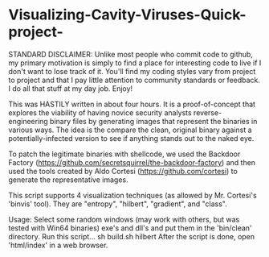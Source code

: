 Visualizing-Cavity-Viruses-Quick-project-
=========================================

STANDARD DISCLAIMER: Unlike most people who commit code to github, my 
primary motivation is simply to find a place for interesting code to live if I don't want to
lose track of it.  You'll find my coding styles vary from project to project and that I pay
little attention to community standards or feedback.  I do all that stuff at my day job.
Enjoy!  

This was HASTILY written in about four hours.  It is a proof-of-concept
that explores the viability of having novice security analysts reverse-
engineering binary files by generating images that represent the
binaries in various ways.  The idea is the compare the clean, original
binary against a potentially-infected version to see if anything stands
out to the naked eye.

To patch the legitimate binaries with shellcode, we used the Backdoor
Factory (https://github.com/secretsquirrel/the-backdoor-factory)
and then used the tools created by Aldo Cortesi (https://github.com/cortesi)
to generate the representative images.

This script supports 4 visualization techniques (as allowed by Mr. 
Cortesi's 'binvis' tool).  They are "entropy", "hilbert", "gradient",
and "class".

Usage:
Select some random windows (may work with others, but was tested with
Win64 binaries) exe's and dll's and put them in the 'bin/clean' directory.
Run this script...
    sh build.sh hilbert
After the script is done, open 'html/index' in a web browser.

